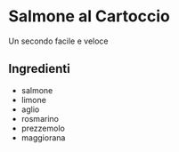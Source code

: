 # Salmone al Cartoccio

Un secondo facile e veloce

## Ingredienti

* salmone
* limone 
* aglio 
* rosmarino
* prezzemolo
* maggiorana

 
